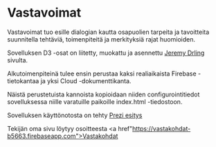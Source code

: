 ﻿# Vastavoimat

Vastavoimat tuo esille dialogian kautta osapuolien tarpeita ja tavoitteita suunnitella tehtäviä, toimenpiteitä ja merkityksiä rajat huomioiden.

Sovelluksen D3 -osat on liitetty, muokattu ja asennettu <a href="http://bl.ocks.org/jdarling/2d4e84460d5f5df9c0ff">Jeremy Drling</a> sivulta.

Alkutoimenpiteinä tulee ensin perustaa kaksi realiaikaista Firebase -tietokantaa ja yksi Cloud -dokumenttikanta.  

Näistä perustetuista kannoista kopioidaan niiden configurointitiedot sovelluksessa niille varatuille paikoille index.html -tiedostoon.

Sovelluksen käyttönotosta on tehty <a href="https://prezi.com/p/-by4ekl1ky0q/?present=1">Prezi esitys</a>

Tekijän oma sivu löytyy osoitteesta <a href"https://vastakohdat-b5663.firebaseapp.com">Vastakohdat</a>
